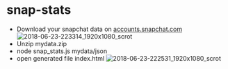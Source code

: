 # snap-stats

- Download your snapchat data on [accounts.snapchat.com](https://accounts.snapchat.com)
![2018-06-23-223314_1920x1080_scrot](https://user-images.githubusercontent.com/9092290/41813454-10120c84-7737-11e8-8c3a-ea52bf309f3b.png)
- Unzip mydata.zip
- node snap_stats.js mydata/json
- open generated file index.html
![2018-06-23-222531_1920x1080_scrot](https://user-images.githubusercontent.com/9092290/41813505-925b04de-7737-11e8-92e0-95d0c56de27f.png)
